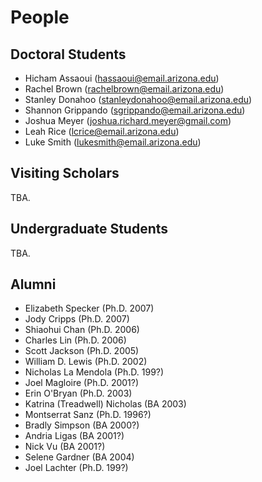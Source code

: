 # People

## Doctoral Students

-   Hicham Assaoui ([hassaoui@email.arizona.edu](mailto:hassaoui@email.arizona.edu))
-   Rachel Brown ([rachelbrown@email.arizona.edu](mailto:rachelbrown@email.arizona.edu))
-   Stanley Donahoo ([stanleydonahoo@email.arizona.edu](mailto:stanleydonahoo@email.arizona.edu))
-   Shannon Grippando ([sgrippando@email.arizona.edu](mailto:sgrippando@email.arizona.edu))
-   Joshua Meyer ([joshua.richard.meyer@gmail.com](joshua.richard.meyer@gmail.com))
-   Leah Rice ([lcrice@email.arizona.edu](mailto:lcrice@email.arizona.edu))
-   Luke Smith ([lukesmith@email.arizona.edu](mailto:lukesmith@email.arizona.edu))

## Visiting Scholars

TBA.

## Undergraduate Students

TBA.

## Alumni

-   Elizabeth Specker (Ph.D. 2007)
-   Jody Cripps (Ph.D. 2007)
-   Shiaohui Chan (Ph.D. 2006)
-   Charles Lin (Ph.D. 2006)
-   Scott Jackson (Ph.D. 2005)
-   William D. Lewis (Ph.D. 2002)
-   Nicholas La Mendola (Ph.D. 199?)
-   Joel Magloire (Ph.D. 2001?)
-   Erin O'Bryan (Ph.D. 2003)
-   Katrina (Treadwell) Nicholas (BA 2003)
-   Montserrat Sanz (Ph.D. 1996?)
-   Bradly Simpson (BA 2000?)
-   Andria Ligas (BA 2001?)
-   Nick Vu (BA 2001?)
-   Selene Gardner (BA 2004)
-   Joel Lachter (Ph.D. 199?)

